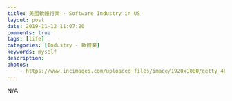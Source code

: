 ```yaml
---
title: 美國軟體行業 - Software Industry in US
layout: post
date: 2019-11-12 11:07:20
comments: true
tags: [life]
categories: [Industry - 軟體業]
keywords: myself
description: 
photos:
	- https://www.incimages.com/uploaded_files/image/1920x1080/getty_463157577_970631970450087_93484.jpg
---
```


N/A
